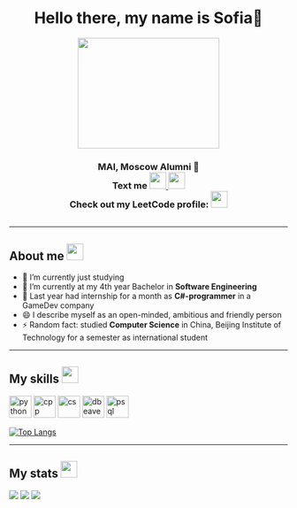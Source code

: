 
<div id="header" align="center">
  <h1> Hello there, my name is Sofia👋 </h1>
  <img src="https://media.tenor.com/KdkhCJ65m0sAAAAi/peach-goma-peach-and-goma.gif" width="256" height="200" fetchpriority="high">
  <h3> MAI, Moscow Alumni 📘
       <br /> Text me
  <a href="https://t.me/soy5of">
     <img src="https://github.com/user-attachments/assets/df7cf5c9-1727-4e6a-a9a9-cf25f97b24fd" width="30" height="30"/>
  </a>
  <a href="https://vk.com/ssoffiyka">
    <img src="https://github.com/user-attachments/assets/9a93cbed-f703-44ce-8d00-9575b28d6fd7"  width="30" height="30"/>
  </a>
    <br /> Check out my LeetCode profile:
      </a>
  <a href="https://leetcode.com/u/soy5of">
    <img src="https://img.icons8.com/?size=100&id=9L16NypUzu38&format=png&color=000000"  width="30" height="30"/>
  </a>
     </h3>
    <img src="https://komarev.com/ghpvc/?username=soy5of&style=flat-square&color=blue" alt=""/>
</div>

---
<div>
  <h2> About me <img src="https://media.tenor.com/SEqhugzA6q8AAAAi/dinodance-d%C3%BCs.gif" width="30" height="30" fetchpriority="high"> </h2>
</div>

- 🔭 I’m currently just studying
- 🌱 I’m currently at my 4th year Bachelor in **Software Engineering**
- 👾 Last year had internship for a month as **C#-programmer** in a GameDev company
- 😄 I describe myself as an open-minded, ambitious and friendly person
- ⚡ Random fact: studied **Computer Science** in China, Beijing Institute of Technology for a semester as international student
---
<div id="skills">
  <h2> My skills <img src="https://media.tenor.com/SEqhugzA6q8AAAAi/dinodance-d%C3%BCs.gif" width="30" height="30" fetchpriority="high"> </h2>
  <img src="https://cdn.jsdelivr.net/gh/devicons/devicon@latest/icons/python/python-original.svg" width="40" height="40" alt = "python"/>
  <img src="https://cdn.jsdelivr.net/gh/devicons/devicon@latest/icons/cplusplus/cplusplus-original.svg"  width="40" height="40" alt = "cpp"/>
  <img src="https://cdn.jsdelivr.net/gh/devicons/devicon@latest/icons/csharp/csharp-original.svg" width="40" height="40" alt = "cs"/>
  <img src="https://cdn.jsdelivr.net/gh/devicons/devicon@latest/icons/dbeaver/dbeaver-original.svg" width="40" height="40" alt = "dbeaver"/>
  <img src="https://cdn.jsdelivr.net/gh/devicons/devicon@latest/icons/postgresql/postgresql-original.svg" width="40" height="40" alt = "psql"/>
</div>

[![Top Langs](https://github-readme-stats.vercel.app/api/top-langs/?username=soy5of&layout=compact&theme=dark)](https://github.com/soy5of/github-readme-stats)  

---
<div id="stats">
  <h2> My stats <img src="https://media.tenor.com/SEqhugzA6q8AAAAi/dinodance-d%C3%BCs.gif" width="30" height="30" fetchpriority="high"> </h2>
</div>

![](http://github-profile-summary-cards.vercel.app/api/cards/profile-details?username=soy5of&theme=midnight_purple)
![](http://github-profile-summary-cards.vercel.app/api/cards/stats?username=soy5of&theme=midnight_purple) 
![](http://github-profile-summary-cards.vercel.app/api/cards/productive-time?username=soy5of&theme=midnight_purple&utcOffset=8)
